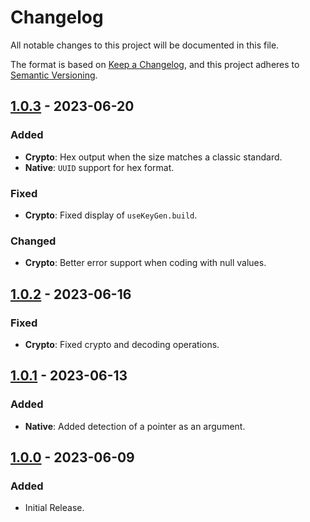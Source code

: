 # Changelog

All notable changes to this project will be documented in this file.

The format is based on [Keep a Changelog](https://keepachangelog.com/en/1.0.0/), and this project adheres
to [Semantic Versioning](https://semver.org/spec/v2.0.0.html).

## [1.0.3] - 2023-06-20

### Added

- **Crypto**: Hex output when the size matches a classic standard.
- **Native**: `UUID` support for hex format.

### Fixed

- **Crypto**: Fixed display of `useKeyGen.build`.

### Changed

- **Crypto**: Better error support when coding with null values.

## [1.0.2] - 2023-06-16

### Fixed

- **Crypto**: Fixed crypto and decoding operations.

## [1.0.1] - 2023-06-13

### Added

- **Native**: Added detection of a pointer as an argument.

## [1.0.0] - 2023-06-09

### Added

- Initial Release.

[1.0.3]: https://github.com/hyugogirubato/Frida-CodeShare/releases/tag/v1.0.3
[1.0.2]: https://github.com/hyugogirubato/Frida-CodeShare/releases/tag/v1.0.2
[1.0.1]: https://github.com/hyugogirubato/Frida-CodeShare/releases/tag/v1.0.1
[1.0.0]: https://github.com/hyugogirubato/Frida-CodeShare/releases/tag/v1.0.0
